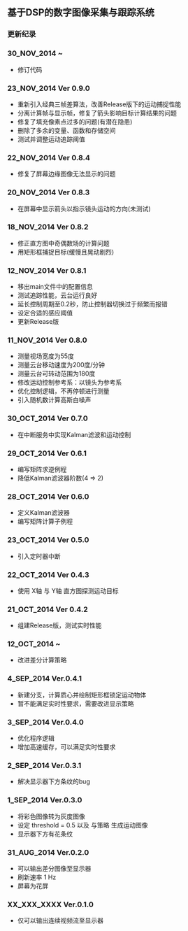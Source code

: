 ## 基于DSP的数字图像采集与跟踪系统

### 更新纪录

### 30_NOV_2014 ~

 - 修订代码

### 23_NOV_2014 Ver 0.9.0

 - 重新引入经典三帧差算法，改善Release版下的运动捕捉性能
 - 分离计算帧与显示帧，修复了箭头影响目标计算结果的问题
 - 修复了填充像素点过多的问题(有潜在隐患)
 - 删除了多余的变量、函数和存储空间
 - 测试并调整运动追踪阈值

### 22_NOV_2014 Ver 0.8.4

 - 修复了屏幕边缘图像无法显示的问题

### 20_NOV_2014 Ver 0.8.3

 - 在屏幕中显示箭头以指示镜头运动的方向(未测试)

### 18_NOV_2014 Ver 0.8.2

 - 修正直方图中奇偶数场的计算问题
 - 用矩形框捕捉目标(缓慢且晃动剧烈)

### 12_NOV_2014 Ver 0.8.1

 - 移出main文件中的配置信息
 - 测试追踪性能，云台运行良好
 - 延长控制周期至0.2秒，防止控制器切换过于频繁而报错
 - 设定合适的感应阈值
 - 更新Release版

### 11_NOV_2014 Ver 0.8.0

 - 测量视场宽度为55度
 - 测量云台移动速度为200度/分钟
 - 测量云台可转动范围为180度
 - 修改运动控制参考系：以镜头为参考系
 - 优化控制逻辑，不再停顿进行测量
 - 引入随机数计算高斯白噪声

### 30_OCT_2014 Ver 0.7.0

 - 在中断服务中实现Kalman滤波和运动控制

### 29_OCT_2014 Ver 0.6.1

 - 编写矩阵求逆例程
 - 降低Kalman滤波器阶数(4 => 2)

### 28_OCT_2014 Ver 0.6.0

 - 定义Kalman滤波器
 - 编写矩阵计算子例程

### 23_OCT_2014 Ver 0.5.0

 - 引入定时器中断

### 22_OCT_2014 Ver 0.4.3

 - 使用 X轴 与 Y轴 直方图探测运动目标

### 21_OCT_2014 Ver 0.4.2

 - 组建Release版，测试实时性能

### 12_OCT_2014 ~

 - 改进差分计算策略

### 4_SEP_2014 Ver.0.4.1

 - 新建分支，计算质心并绘制矩形框锁定运动物体
 - 暂不能满足实时性要求，需要改进显示策略

### 3_SEP_2014 Ver.0.4.0

 - 优化程序逻辑
 - 增加高速缓存，可以满足实时性要求

### 2_SEP_2014 Ver.0.3.1

 - 解决显示器下方条纹的bug

### 1_SEP_2014 Ver.0.3.0

 - 将彩色图像转为灰度图像
 - 设定 threshold = 0.5 以及 与策略 生成运动图像
 - 显示器下方有花条纹

### 31_AUG_2014 Ver.0.2.0

 - 可以输出差分图像至显示器
 - 刷新速率 1 Hz
 - 屏幕为花屏

### XX_XXX_XXXX Ver.0.1.0

 - 仅可以输出连续视频流至显示器
